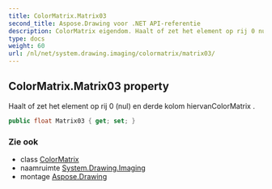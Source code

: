 ```yaml
---
title: ColorMatrix.Matrix03
second_title: Aspose.Drawing voor .NET API-referentie
description: ColorMatrix eigendom. Haalt of zet het element op rij 0 nul en derde kolom hiervanColorMatrix .
type: docs
weight: 60
url: /nl/net/system.drawing.imaging/colormatrix/matrix03/
---
```

## ColorMatrix.Matrix03 property

Haalt of zet het element op rij 0 (nul) en derde kolom hiervanColorMatrix .

```csharp
public float Matrix03 { get; set; }
```

### Zie ook

* class [ColorMatrix](../)
* naamruimte [System.Drawing.Imaging](../../colormatrix/)
* montage [Aspose.Drawing](../../../)


